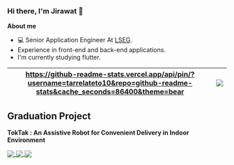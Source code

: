 ### Hi there, I'm Jirawat 👋

**About me**

- 💻 Senior Application Engineer At [LSEG](https://www.lseg.com/).
- Experience in front-end and back-end applications.
- I'm currently studying flutter.

| https://github-readme-stats.vercel.app/api/pin/?username=tarrelateto10&repo=github-readme-stats&cache_seconds=86400&theme=bear | <a href="https://github.com/anuraghazra/github-readme-stats"><img align="center" src="https://github-readme-stats.vercel.app/api/top-langs/?username=tarrelateto10&layout=compact&theme=buefy&hide_border=true" /></a> |
| ------------- | ------------- |

<!-- ## Personal Projects -->

## Graduation Project

**TokTak : An Assistive Robot for Convenient Delivery in Indoor Environment**

<a href="https://github.com/chatreejs/assistiverobot-ros">
  <img align="center" src="https://github-readme-stats.vercel.app/api/pin/?username=chatreejs&repo=assistiverobot-ros&theme=dracula" />
</a>

<a href="https://github.com/chatreejs/assistiverobot-web-application">
  <img align="center" src="https://github-readme-stats.vercel.app/api/pin/?username=chatreejs&repo=assistiverobot-web-application&theme=dracula" />
</a>

<a href="https://github.com/chatreejs/assistiverobot-web-service">
  <img align="center" src="https://github-readme-stats.vercel.app/api/pin/?username=chatreejs&repo=assistiverobot-web-service&theme=dracula" />
</a>


